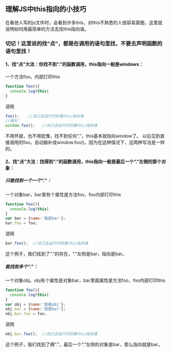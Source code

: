 ## 理解JS中this指向的小技巧

在看他人写的js文件时，会看到许多this，对this不熟悉的人很容易蒙圈，这里就说明如何用最简单的方法去找this指向谁。

### 切记！这里说的找“点”，都是在调用的语句里找，不要去声明函数的语句里找！

#### 1、找“点”大法：你找不到“.”的函数调用，this指向一般是windows：
一个方法foo，内部打印this
```javascript
function foo(){
  console.log(this)
}
```
调用
```javascript
foo();    //自己去运行代码看this指向谁
//脑补：
window.foo();   //自己去运行代码看this指向谁
```
不用怀疑，也不用犹豫，找不到任何“.”，this基本就指向window了。
以后见到直接调用的foo，自动脑补成window.foo()，因为在这种情况下，这两种写法是一样的。

#### 2、找“点”大法：找得到“.”的函数调用，this指向一般是最后一个“.”左侧的那个对象：
##### 只能找到一个一个“.”：<br/>
一个对象bar，bar里有个属性是方法foo，foo内部打印this
```javascript
function foo(){
  console.log(this)
}
var bar = {name:'我是bar'};
bar.foo = foo;
```
调用
```javascript
bar.foo();  //自己去运行代码看this指向谁
```
这个例子，我们找到了“.”的存在，“.”左侧是bar，指向是bar。

##### 能找到多个“.”：<br/>
一个对象obj，obj有个属性是对象bar，bar里面属性是方法foo，foo内部打印this
```javascript
function foo(){
  console.log(this)
}
var obj = {name:'我是obj'};
obj.bar = {name:'我是bar'};
obj.bar.foo = foo;
```
调用
```javascript
obj.bar.foo();  //自己去运行代码看this指向谁
```
这个例子，我们找到了俩“.”，最后一个“.”左侧的对象是bar，那么指向就是bar。
